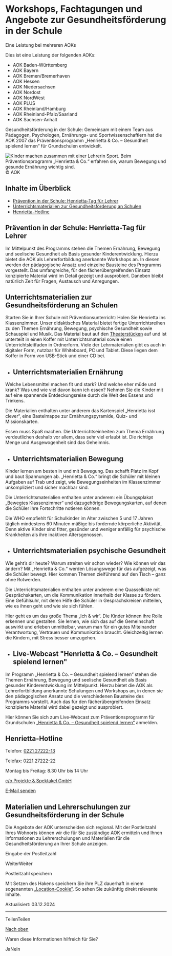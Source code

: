 # Workshops, Fachtagungen und Angebote zur Gesundheitsförderung in der Schule

Eine Leistung bei mehreren AOKs

Dies ist eine Leistung der folgenden AOKs:

- AOK Baden-Württemberg
- AOK Bayern
- AOK Bremen/Bremerhaven
- AOK Hessen
- AOK Niedersachsen
- AOK Nordost
- AOK NordWest
- AOK PLUS
- AOK Rheinland/Hamburg
- AOK Rheinland-Pfalz/Saarland
- AOK Sachsen-Anhalt

Gesundheitsförderung in der Schule: Gemeinsam mit einem Team aus Pädagogen, Psychologen, Ernährungs- und Sportwissenschaftlern hat die AOK 2007 das Präventionsprogramm „Henrietta & Co. – Gesundheit spielend lernen“ für Grundschulen entwickelt.

![Kinder machen zusammen mit einer Lehrerin Sport. Beim Präventionsprogramm „Henrietta & Co.“ erfahren sie, warum Bewegung und gesunde Ernährung wichtig sind.](https://www.aok.de/pk/magazin/cms/fileadmin/_processed_/5/4/csm_lehrerschulungen_bfcb5b5320.jpg.webp)© AOK

## Inhalte im Überblick

- [Prävention in der Schule: Henrietta-Tag für Lehrer](https://www.aok.de/pk/leistungen/schulen-kitas/workshops-fachtagungen-lehrerschulungen/#c1590609480)
- [Unterrichtsmaterialien zur Gesundheitsförderung an Schulen](https://www.aok.de/pk/leistungen/schulen-kitas/workshops-fachtagungen-lehrerschulungen/#c1590609481)
- [Henrietta-Hotline](https://www.aok.de/pk/leistungen/schulen-kitas/workshops-fachtagungen-lehrerschulungen/#c1590609483)

## Prävention in der Schule: Henrietta-Tag für Lehrer

Im Mittelpunkt des Programms stehen die Themen Ernährung, Bewegung und seelische Gesundheit als Basis gesunder Kinderentwicklung. Hierzu bietet die AOK als Lehrerfortbildung anerkannte Workshops an. In diesen werden der pädagogische Ansatz und einzelne Bausteine des Programms vorgestellt. Das umfangreiche, für den fächerübergreifenden Einsatz konzipierte Material wird im Detail gezeigt und ausprobiert. Daneben bleibt natürlich Zeit für Fragen, Austausch und Anregungen.

## Unterrichtsmaterialien zur Gesundheitsförderung an Schulen

Starten Sie in Ihrer Schule mit Präventionsunterricht: Holen Sie Henrietta ins Klassenzimmer. Unser didaktisches Material bietet fertige Unterrichtsreihen zu den Themen Ernährung, Bewegung, psychische Gesundheit sowie Schauspiel und Musik. Das Material baut auf den [Theaterstücken](https://www.aok.de/pk/leistungen/schulen-kitas/henrietta-kindertheater/) auf und ist unterteilt in einen Koffer mit Unterrichtsmaterial sowie einen Unterrichtsleitfaden in Ordnerform. Viele der Lehrmaterialien gibt es auch in digitaler Form, nutzbar für Whiteboard, PC und Tablet. Diese liegen dem Koffer in Form von USB-Stick und einer CD bei.

- ## Unterrichtsmaterialien Ernährung









Welche Lebensmittel machen fit und stark? Und welche eher müde und krank? Was und wie viel davon kann ich essen? Nehmen Sie die Kinder mit auf eine spannende Entdeckungsreise durch die Welt des Essens und Trinkens.



Die Materialien enthalten unter anderem das Kartenspiel „Henrietta isst clever“, eine Bastelmappe zur Ernährungspyramide, Quiz- und Missionskarten.



Essen muss Spaß machen. Die Unterrichtseinheiten zum Thema Ernährung verdeutlichen deshalb vor allem, dass sehr viel erlaubt ist. Die richtige Menge und Ausgewogenheit sind das Geheimnis.

- ## Unterrichtsmaterialien Bewegung









Kinder lernen am besten in und mit Bewegung. Das schafft Platz im Kopf und baut Spannungen ab. „Henrietta & Co.“ bringt die Schüler mit kleinen Aufgaben auf Trab und zeigt, wie Bewegungseinheiten im Klassenzimmer unkompliziert und sicher machbar sind.



Die Unterrichtsmaterialien enthalten unter anderem: ein Übungsplakat „Bewegtes Klassenzimmer“ und dazugehörige Bewegungskarten, auf denen die Schüler ihre Fortschritte notieren können.



Die WHO empfiehlt für Schulkinder im Alter zwischen 5 und 17 Jahren täglich mindestens 60 Minuten mäßige bis fordernde körperliche Aktivität. Denn aktive Kinder sind fitter, gesünder und weniger anfällig für psychische Krankheiten als ihre inaktiven Altersgenossen.

- ## Unterrichtsmaterialien psychische Gesundheit









Wie geht’s dir heute? Warum streiten wir schon wieder? Wie können wir das ändern? Mit „Henrietta & Co.“ werden Lösungswege für das aufgezeigt, was die Schüler bewegt. Hier kommen Themen zielführend auf den Tisch – ganz ohne Rotwerden.



Die Unterrichtsmaterialien enthalten unter anderem eine Quasselkiste mit Gesprächskarten, um die Kommunikation innerhalb der Klasse zu fördern. Eine Gefühlsuhr, mit deren Hilfe die Schüler in Gesprächskreisen mitteilen, wie es ihnen geht und wie sie sich fühlen.



Hier geht es um das große Thema „Ich & wir“. Die Kinder können ihre Rolle erkennen und gestalten. Sie lernen, wie sich das auf die Gemeinschaft auswirkt und erleben unmittelbar, warum man für ein gutes Miteinander Verantwortung, Vertrauen und Kommunikation braucht. Gleichzeitig lernen die Kindern, mit Stress besser umzugehen.

- ## Live-Webcast "Henrietta & Co. – Gesundheit spielend lernen"









Im Programm „Henrietta & Co. – Gesundheit spielend lernen“ stehen die Themen Ernährung, Bewegung und seelische Gesundheit als Basis gesunder Kinderentwicklung im Mittelpunkt. Hierzu bietet die AOK als Lehrerfortbildung anerkannte Schulungen und Workshops an, in denen sie den pädagogischen Ansatz und die verschiedenen Bausteine des Programms vorstellt. Auch das für den fächerübergreifenden Einsatz konzipierte Material wird dabei gezeigt und ausprobiert.



Hier können Sie sich zum Live-Webcast zum Präventionsprogramm für Grundschulen [„Henrietta & Co. – Gesundheit spielend lernen“](https://www.aok.de/pk/leistungen/schulen-kitas/anmeldung-henrietta-webcast/) anmelden.


## Henrietta-Hotline

Telefon: [0221 27222-13](tel:02212722213)

Telefax: [0221 27222-22](tel:02212722222)

Montag bis Freitag: 8.30 Uhr bis 14 Uhr

[c/o Projekte & Spektakel GmbH](http://projekte-spektakel.de/ "Externer Link - Es öffnet sich die Seite Projekte und Spektakel in einem neuen Browserfenster.")

[E-Mail senden](mailto:kindertheater@aok.de "E-Mail senden.")

## Materialien und Lehrerschulungen zur Gesundheitsförderung in der Schule

Die Angebote der AOK unterscheiden sich regional. Mit der Postleitzahl Ihres Wohnorts können wir die für Sie zuständige AOK ermitteln und Ihnen Informationen zu Lehrerschulungen und Materialien für die Gesundheitsförderung an Ihrer Schule anzeigen.

Eingabe der Postleitzahl

WeiterWeiter

Postleitzahl speichern

Mit Setzen des Hakens speichern Sie ihre PLZ dauerhaft in einem sogenannten [„Location-Cookie”](https://www.aok.de/pk/rechtliches/datenschutzerklaerung/). So sehen Sie zukünftig direkt relevante Inhalte.

Aktualisiert: 03.12.2024

* * *

TeilenTeilen

[Nach oben](https://www.aok.de/pk/leistungen/schulen-kitas/workshops-fachtagungen-lehrerschulungen/#main-content)

Waren diese Informationen hilfreich für Sie?

JaNein